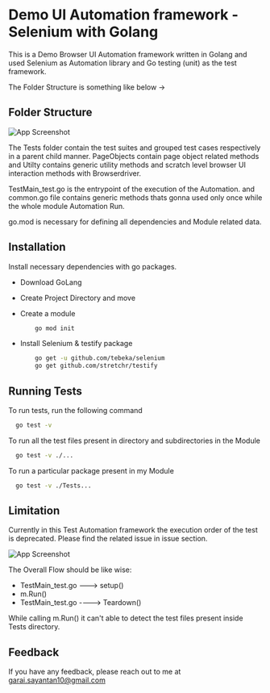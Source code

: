 
# Demo UI Automation framework - Selenium with Golang

This is a Demo Browser UI Automation framework written in Golang and used Selenium as Automation library and Go testing (unit) as the test framework.

The Folder Structure is something like below ->




## Folder Structure

![App Screenshot](https://i.postimg.cc/sX1VTGyy/image.png)

The Tests folder contain the test suites and grouped test cases respectively in a parent child manner.
PageObjects contain page object related methods and Utilty contains generic utility methods and scratch level browser UI interaction methods with Browserdriver.

TestMain_test.go is the entrypoint of the execution of the Automation. and common.go file contains generic methods thats gonna used only once while the whole module Automation Run.

go.mod is necessary for defining all dependencies and Module related data.




## Installation

Install necessary dependencies with go packages.
* Download GoLang
* Create Project Directory and move
* Create a module 

    ```bash
        go mod init
    ```
* Install Selenium & testify package

    ```bash
        go get -u github.com/tebeka/selenium
        go get github.com/stretchr/testify
    ```
    
## Running Tests

To run tests, run the following command

```bash
  go test -v
```
To run all the test files present in directory and subdirectories in the Module

```bash
  go test -v ./...
```
To run a particular package present in my Module

```bash
  go test -v ./Tests...
```
  


## Limitation

Currently in this Test Automation framework the execution order of the test is deprecated. Please find the related issue in issue section.

![App Screenshot](https://i.postimg.cc/yxMc1zng/image.png)

The Overall Flow should be like wise:
   * TestMain_test.go ---> setup()
   * m.Run()
   * TestMain_test.go ----> Teardown()

While calling m.Run() it can't able to detect the test files present inside Tests directory.   
## Feedback

If you have any feedback, please reach out to me at garai.sayantan10@gmail.com


